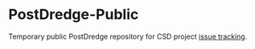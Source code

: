 # PostDredge-Public

Temporary public PostDredge repository for CSD project [issue tracking](https://github.com/gldd-se/PostDredge-Public/issues).
